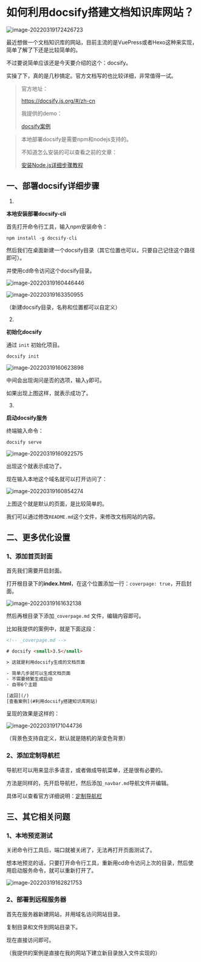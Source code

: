 # 如何利用docsify搭建文档知识库网站？

![image-20220319172426723](https://ossimg.yzitc.com/2022/03/19/196ba944d100e.png)

最近想做一个文档知识库的网站，目前主流的是VuePress或者Hexo这种来实现，简单了解了下还是比较简单的。

不过要说简单应该还是今天要介绍的这个：docsify。

实操了下，真的是几秒搞定。官方文档写的也比较详细，非常值得一试。

> 官方地址：
>
> https://docsify.js.org/#/zh-cn
>
> 我提供的demo：
>
> [docsify案例](/docsify)

> 本地部署docsify是需要npm和nodejs支持的。
>
> 不知道怎么安装的可以查看之前的文章：
>
> [安装Node.js详细步骤教程](https://www.shejibiji.com/archives/8113)

## 一、部署docsify详细步骤

1.

**本地安装部署docsify-cli**

首先打开命令行工具，输入npm安装命令：

````
npm install -g docsify-cli
````

然后我们在桌面新建一个docsify目录（其它位置也可以，只要自己记住这个路径即可）。

并使用cd命令访问这个docsify目录。



![image-20220319160446446](https://ossimg.yzitc.com/2022/03/19/37f805b94c898.png)

![image-20220319163350955](https://ossimg.yzitc.com/2022/03/19/2ca33b12220ad.png)

<font>（新建docsify目录，名称和位置都可以自定义）</font>

2.

**初始化docsify**

通过 `init` 初始化项目。

````
docsify init
````

![image-20220319160623898](https://ossimg.yzitc.com/2022/03/19/a76c5caeaa789.png)

中间会出现询问是否的选项，输入`y`即可。

如果出现上图这样，就表示成功了。

3.

**启动docsify服务**

终端输入命令：

````
docsify serve
````

![image-20220319160922575](https://ossimg.yzitc.com/2022/03/19/37e1f01e57ea2.png)

出现这个就表示成功了。



现在输入本地这个域名就可以打开访问了：

![image-20220319160854274](https://ossimg.yzitc.com/2022/03/19/2a5af4bab01bc.png)

上图这个就是默认的页面，是比较简单的。

我们可以通过修改`README.md`这个文件，来修改文档网站的内容。

## 二、更多优化设置

### 1、添加首页封面

首先我们需要开启封面。

打开根目录下的**index.html**，在这个位置添加一行：`coverpage: true`，开启封面。

![image-20220319161632138](https://ossimg.yzitc.com/2022/03/19/b83cf84f6bb7a.png)

然后再根目录下添加`_coverpage.md` 文件，编辑内容即可。

比如我提供的案例中，就是下面这段：

````html
<!-- _coverpage.md -->

# docsify <small>3.5</small>

> 这就是利用docsify生成的文档页面

- 简单几步就可以生成文档页面
- 不需要频繁生成启动
- 自带6个主题

[返回](/)
[查看案例](#利用docsify搭建知识库网站)
````

呈现的效果是这样的：

![image-20220319171044736](https://ossimg.yzitc.com/2022/03/19/97f962b12864e.png)

（背景色支持自定义，默认就是随机的渐变色背景）

### 2、添加定制导航栏

导航栏可以用来显示多语言，或者做成导航菜单，还是很有必要的。

方法是同样的，先开启导航栏，然后添加`_navbar.md`导航文件并编辑。

具体可以查看官方详细说明：[定制导航栏](https://docsify.js.org/#/zh-cn/custom-navbar)

## 三、其它相关问题

### 1、本地预览测试

关闭命令行工具后，端口就被关闭了，无法再打开页面测试了。

想本地预览的话，只要打开命令行工具，重新用cd命令访问上次的目录，然后使用启动服务命令，就可以重新打开了。

![image-20220319162821753](https://ossimg.yzitc.com/2022/03/19/1531975a7aadc.png)

### 2、部署到远程服务器

首先在服务器新建网站，并用域名访问网站目录。

复制目录和文件到网站目录下。

现在直接访问即可。

（我提供的案例是直接在我的网站下建立新目录放入文件实现的）

